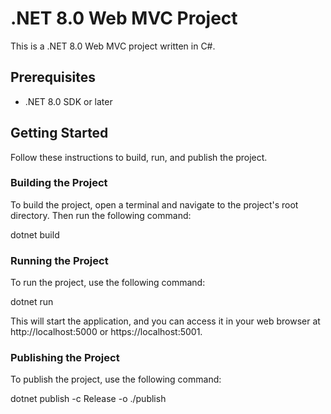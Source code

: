 # .NET 8.0 Web MVC Project

This is a  .NET 8.0 Web MVC project written in C#.

## Prerequisites

- .NET 8.0 SDK or later

## Getting Started

Follow these instructions to build, run, and publish the project.

### Building the Project

To build the project, open a terminal and navigate to the project's root directory. Then run the following command:

dotnet build


### Running the Project 

To run the project, use the following command:

dotnet run

This will start the application, and you can access it in your web browser at http://localhost:5000 or https://localhost:5001.

### Publishing the Project
To publish the project, use the following command:

dotnet publish -c Release -o ./publish

